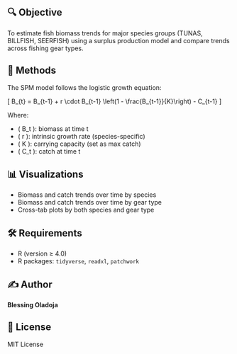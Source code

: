 
## 🔍 Objective

To estimate fish biomass trends for major species groups (TUNAS, BILLFISH, SEERFISH) using a surplus production model and compare trends across fishing gear types.

## 🧪 Methods

The SPM model follows the logistic growth equation:

\[
B_{t} = B_{t-1} + r \cdot B_{t-1} \left(1 - \frac{B_{t-1}}{K}\right) - C_{t-1}
\]

Where:
- \( B_t \): biomass at time t
- \( r \): intrinsic growth rate (species-specific)
- \( K \): carrying capacity (set as max catch)
- \( C_t \): catch at time t

## 📊 Visualizations

- Biomass and catch trends over time by species
- Biomass and catch trends over time by gear type
- Cross-tab plots by both species and gear type

## 🛠 Requirements

- R (version ≥ 4.0)
- R packages: `tidyverse`, `readxl`, `patchwork`

## ✍ Author

**Blessing Oladoja**  

## 📄 License

MIT License
